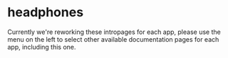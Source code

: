 # headphones

Currently we're reworking these intropages for each app, please use the menu on the left to select other available documentation pages for each app, including this one.
